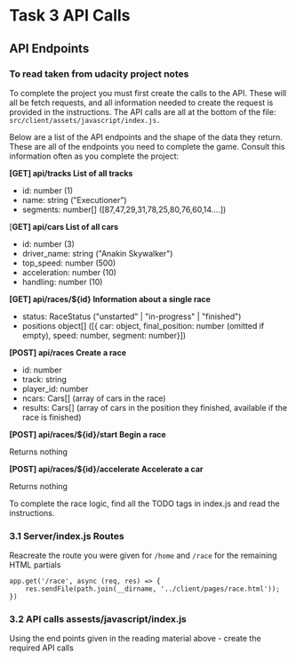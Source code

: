 # Task 3 API Calls

## API Endpoints

### To read taken from udacity project notes


To complete the project you must first create the calls to the API. These will all be fetch requests, and all information needed to create the request is provided in the instructions. The API calls are all at the bottom of the file: `src/client/assets/javascript/index.js.`

Below are a list of the API endpoints and the shape of the data they return. These are all of the endpoints you need to complete the game. Consult this information often as you complete the project:

**[GET] api/tracks List of all tracks**

* id: number (1)
* name: string ("Executioner")
* segments: number[] ([87,47,29,31,78,25,80,76,60,14....])

[**GET] api/cars List of all cars**

* id: number (3)
* driver_name: string ("Anakin Skywalker")
* top_speed: number (500)
* acceleration: number (10)
* handling: number (10)

**[GET] api/races/${id} Information about a single race**

* status: RaceStatus ("unstarted" | "in-progress" | "finished")
* positions object[] ([{ car: object, final_position: number (omitted if empty), speed: number, segment: number}])

**[POST] api/races Create a race**

* id: number
* track: string
* player_id: number
* ncars: Cars[] (array of cars in the race)
* results: Cars[] (array of cars in the position they finished, available if the race is finished)

**[POST] api/races/${id}/start Begin a race**

Returns nothing

**[POST] api/races/${id}/accelerate Accelerate a car**

Returns nothing

To complete the race logic, find all the TODO tags in index.js and read the instructions.

### 3.1 Server/index.js Routes

Reacreate the route you were given for `/home` and `/race` for the remaining HTML partials

```
app.get('/race', async (req, res) => {
    res.sendFile(path.join(__dirname, '../client/pages/race.html'));
})
```

### 3.2 API calls assests/javascript/index.js

Using the end points given in the reading material above - create the required API calls 